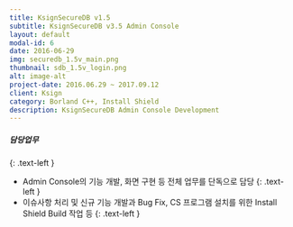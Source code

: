 ```yaml
---
title: KsignSecureDB v1.5
subtitle: KsignSecureDB v3.5 Admin Console
layout: default
modal-id: 6
date: 2016-06-29
img: securedb_1.5v_main.png
thumbnail: sdb_1.5v_login.png
alt: image-alt
project-date: 2016.06.29 ~ 2017.09.12
client: Ksign
category: Borland C++, Install Shield
description: KsignSecureDB Admin Console Development
---
```

##### 담당업무
{: .text-left }
* Admin Console의 기능 개발, 화면 구현 등 전체 업무를 단독으로 담당
{: .text-left }
* 이슈사항 처리 및 신규 기능 개발과 Bug Fix, CS 프로그램 설치를 위한 Install Shield Build 작업 등
{: .text-left }